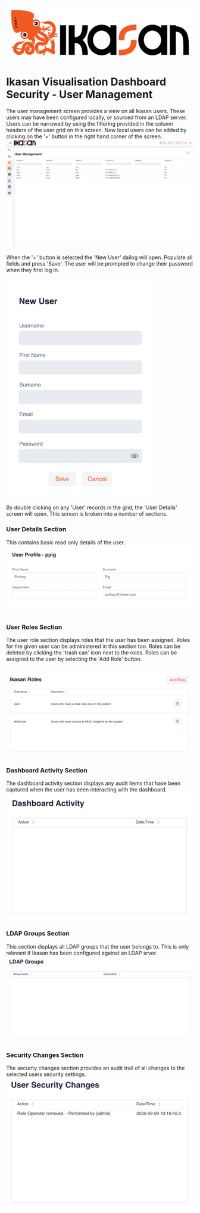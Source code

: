 ![IKASAN](../../developer/docs/quickstart-images/Ikasan-title-transparent.png)

# Ikasan Visualisation Dashboard Security - User Management
The user management screen provides a view on all Ikasan users. These users may have been configured locally, or sourced from an LDAP server. Users can be narrowed by using the filtering provided in the column headers of the user grid on this screen. New local users can be added by clicking on the '+' button in the right hand corner of the screen.
![User Management](../../developer/docs/quickstart-images/user-management-screen.png)

When the '+' button is selected the 'New User' dailog will open. Populate all fields and press 'Save'. The user will be prompted to change their password when they first log in.

<img src="../../developer/docs/quickstart-images/new-user.png" width="400" />

By double clicking on any 'User' records in the grid, the 'User Details' screen will open. This screen is broken into a number of sections.

### User Details Section
This contains basic read only details of the user.
![User Details](../../developer/docs/quickstart-images/user-details.png)

### User Roles Section
The user role section displays roles that the user has been assigned. Roles for the given user can be administered in this section too. Roles can be deleted by clicking the 'trash can' icon next to the roles.
Roles can be assigned to the user by selecting the 'Add Role' button.

![User Roles](../../developer/docs/quickstart-images/user-roles.png)

### Dashboard Activity Section
The dashboard activity section displays any audit items that have been captured when the user has been interacting with the dashboard. 
![User Dashboard Activity](../../developer/docs/quickstart-images/user-dashboard-activity.png)

### LDAP Groups Section
This section displays all LDAP groups that the user belongs to. This is only relevant if Ikasan has been configured against an LDAP srver.
![User LDAP Groups](../../developer/docs/quickstart-images/user-ldap-groups.png)

### Security Changes Section
The security changes section provides an audit trail of all changes to the selected users security settings.
![User Security Changes](../../developer/docs/quickstart-images/user-security-changes.png)
